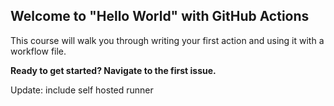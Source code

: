 ## Welcome to "Hello World" with GitHub Actions

This course will walk you through writing your first action and using it with a workflow file. 

**Ready to get started? Navigate to the first issue.**

Update: include self hosted runner
